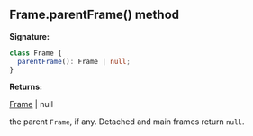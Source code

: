 ## Frame.parentFrame() method

**Signature:**

```typescript
class Frame {
  parentFrame(): Frame | null;
}
```

**Returns:**

[Frame](./puppeteer.frame.md) \| null

the parent `Frame`, if any. Detached and main frames return `null`.
